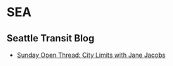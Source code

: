 # SEA

## Seattle Transit Blog
- [Sunday Open Thread: City Limits with Jane Jacobs](http://feedproxy.google.com/~r/seattletransitblog/rss/~3/8awyFK5feUQ/)



